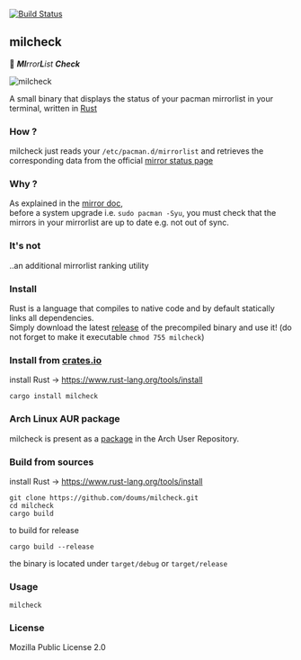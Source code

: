 [![Build Status](https://travis-ci.org/doums/milcheck.svg?branch=master)](https://travis-ci.org/doums/milcheck)

## milcheck

:tea: _**MI**rror**L**ist **Check**_

![milcheck](https://image.petitmur.beer/milcheck.png)

A small binary that displays the status of your pacman mirrorlist in your terminal, written in [Rust](https://www.rust-lang.org/)

### How ?

milcheck just reads your `/etc/pacman.d/mirrorlist` and retrieves the corresponding data from the official [mirror status page](https://www.archlinux.org/mirrors/status/)

### Why ?

As explained in the [mirror doc](https://wiki.archlinux.org/index.php/Mirrors),\
before a system upgrade i.e. `sudo pacman -Syu`, you must check that the mirrors in your mirrorlist are up to date e.g. not out of sync.

### It's not

..an additional mirrorlist ranking utility

### Install

Rust is a language that compiles to native code and by default statically links all dependencies.\
Simply download the latest [release](https://github.com/doums/milcheck/releases) of the precompiled binary and use it!
(do not forget to make it executable `chmod 755 milcheck`)

### Install from [crates.io](https://crates.io/crates/milcheck)

install Rust -> https://www.rust-lang.org/tools/install
```
cargo install milcheck
```

### Arch Linux AUR package

milcheck is present as a [package](https://aur.archlinux.org/packages/milcheck-bin) in the Arch User Repository.

### Build from sources

install Rust -> https://www.rust-lang.org/tools/install
```
git clone https://github.com/doums/milcheck.git
cd milcheck
cargo build
```
to build for release
```
cargo build --release
```
the binary is located under `target/debug` or `target/release`

### Usage

```
milcheck
```

### License
Mozilla Public License 2.0
